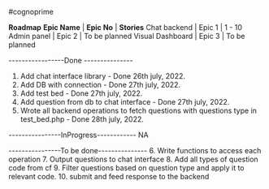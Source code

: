 #cognoprime 

**Roadmap**
**Epic Name**     | **Epic No**  | **Stories** 
  Chat backend    | Epic 1       |   1 - 10 
  Admin panel     | Epic 2       | To be planned
Visual Dashboard  | Epic 3       | To be planned


-----------------Done ---------------
1. Add chat interface library - Done 26th july, 2022.
2. Add DB with connection - Done 27th july, 2022.
3. Add test bed - Done 27th july, 2022.
4. Add  question from db to chat interface - Done 27th july, 2022.
5. Wrote all backend operations to fetch questions with questions type in test_bed.php - Done 28th july, 2022.

----------------InProgress------------
 NA



----------------To be done--------------- 
6. Write functions to access each operation 
7. Output questions to chat interface
8. Add all types of question code from cf
9. Filter questions based on question type and apply it to relevant code.
10. submit and feed response to the backend 



